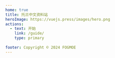 ```yaml
---
home: true
title: 托兰中文资料站
heroImage: https://vuejs.press/images/hero.png
actions:
  - text: 开始
    link: /guide/
    type: primary
    
footer: Copyright © 2024 FOGMOE
---
```


[FOG-MOE]: https://fog.moe/